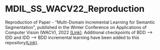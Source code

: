 # MDIL_SS_WACV22_Reproduction

Reproduction of Paper - “Multi-Domain Incremental Learning for Semantic Segmentation", published in the Winter Conference on Applications of Computer Vision (WACV), 2022 [(Link)](https://github.com/prachigarg23/MDIL-SS). 
Additional checkpoints of BDD --> IDD and IDD --> BDD incremental learning have been added to this repository[(Link)](https://drive.google.com/drive/folders/1iE4b7LRV35afyXruGvXNQp63P8V8TurV?usp=sharing).
